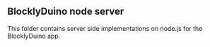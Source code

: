 ## BlocklyDuino node server

This folder contains server side implementations on node.js for the BlocklyDuino app.